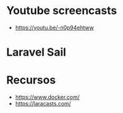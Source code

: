 # Youtube screencasts

- https://youtu.be/-n0p94ehtww

# Laravel Sail

# Recursos
- https://www.docker.com/
- https://laracasts.com/
